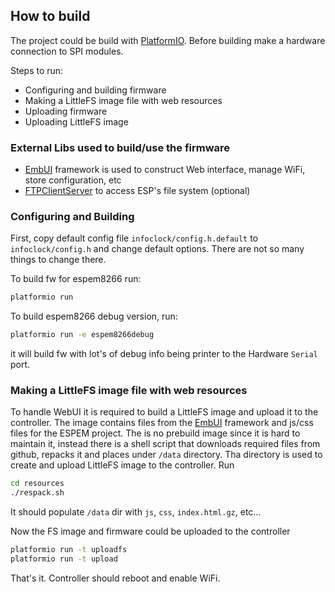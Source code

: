 ## How to build

The project could be build with [PlatformIO](https://platformio.org/). Before building make a hardware connection to SPI modules.

Steps to run:
 - Configuring and building firmware
 - Making a LittleFS image file with web resources
 - Uploading firmware
 - Uploading LittleFS image
 
### External Libs used to build/use the firmware
- [EmbUI](https://github.com/vortigont/EmbUI) framework is used to construct Web interface, manage WiFi, store configuration, etc
- [FTPClientServer](https://github.com/charno/FTPClientServer) to access ESP's file system (optional)


### Configuring and Building
First, copy default config file `infoclock/config.h.default` to `infoclock/config.h` and change default options. There are not so many things to change there.

To build fw for espem8266 run:
```sh
platformio run
```
To build espem8266 debug version, run:
```sh
platformio run -e espem8266debug
```
it will build fw with lot's of debug info being printer to the Hardware `Serial` port.

### Making a LittleFS image file with web resources
To handle WebUI it is required to build a LittleFS image and upload it to the controller. The image contains files from the [EmbUI](https://github.com/vortigont/EmbUI) framework and js/css files for the ESPEM project. The is no prebuild image since it is hard to maintain it, instead there is a shell script that downloads required files from github, repacks it and places under `/data` directory. Tha directory is used to create and upload LittleFS image to the controller. Run
```sh
cd resources
./respack.sh
```
It should populate `/data` dir with `js`, `css`, `index.html.gz`, etc...

Now the FS image and firmware could be uploaded to the controller
```sh
platformio run -t uploadfs
platformio run -t upload
```

That's it. Controller should reboot and enable WiFi.

